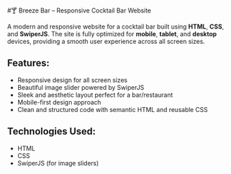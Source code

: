 #🍸 Breeze Bar – Responsive Cocktail Bar Website

A modern and responsive website for a cocktail bar built using **HTML**, **CSS**, and **SwiperJS**. The site is fully optimized for **mobile**, **tablet**, and **desktop** devices, providing a smooth user experience across all screen sizes.

## Features:
-  Responsive design for all screen sizes
-  Beautiful image slider powered by SwiperJS
-  Sleek and aesthetic layout perfect for a bar/restaurant
-  Mobile-first design approach
-  Clean and structured code with semantic HTML and reusable CSS

##  Technologies Used:
- HTML
- CSS
- SwiperJS (for image sliders)
